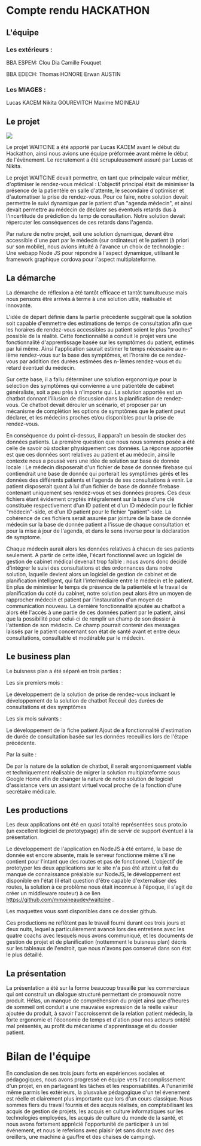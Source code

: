 # Compte rendu HACKATHON

## L'équipe

### Les extérieurs : 
BBA ESPEM:
Clou Dia
Camille Fouquet

BBA EDECH:
Thomas HONORE
Erwan AUSTIN


### Les MIAGES :
Lucas KACEM
Nikita GOUREVITCH
Maxime MOINEAU

## Le projet

<img src="https://github.com/mmoineaudev/MIAGE_2017/blob/master/HACKATHON-ESANTE/prototypage_design_general/logo.png" margin="auto">

Le projet WAITCINE a été apporté par Lucas KACEM avant le début du Hackathon, ainsi nous avions une équipe préformée avant même le début de l'évènement. Le recrutement a été scrupuleusement assuré par Lucas et Nikita.

Le projet WAITCINE devait permettre, en tant que principale valeur métier, d'optimiser le rendez-vous médical : L'objectif principal était de minimiser la présence de la patientèle en salle d'attente, le secondaire d'optimiser et d'automatiser la prise de rendez-vous.
Pour ce faire, notre solution devait permettre le suivi dynamique par le patient d'un "agenda médecin", et ainsi devait permettre au médecin de déclarer ses éventuels retards dus à l'incertitude de prédiction du temp de consultation. Notre solution devait répercuter les conséquences de ces retards dans l'agenda.

Par nature de notre projet, soit une solution dynamique, devant être accessible d'une part par le médecin (sur ordinateur) et le patient (à priori sur son mobile), nous avions intuité à l'avance un choix de technologie : Une webapp Node JS pour répondre à l'aspect dynamique, utilisant le framework graphique cordova pour l'aspect multiplateforme. 

## La démarche

La démarche de réflexion a été tantôt efficace et tantôt tumultueuse mais nous pensons être arrivés à terme à une solution utile, réalisable et innovante.

L'idée de départ définie dans la partie précédente suggérait que la solution soit capable d'emmettre des estimations de temps de consultation afin que les horaires de rendez-vous accessibles au patient soient le plus "proches" possible de la réalité.
Cette fonctionnalité a conduit le projet vers une fonctionnalité d'apprentissage basée sur les symptômes du patient, estimés par lui même. Ainsi l'application saurait estimer le temps nécessaire au n-ième rendez-vous sur la base des symptômes, et l'horaire de ce rendez-vous par addition des durées estimées des n-1èmes rendez-vous et du retard éventuel du médecin.

Sur cette base, il a fallu déterminer une solution ergonomique pour la selection des symptômes qui convienne a une patientèle de cabinet généraliste, soit a peu près à n'importe qui. La solution apportée est un chatbot donnant l'illusion de discussion dans la planification de rendez-vous. Ce chatbot devait dérouler un scénario, et proposer par un mécanisme de complétion les options de symptômes que le patient peut déclarer, et les médecins proches et/ou disponibles pour la prise de rendez-vous.

En conséquence du point ci-dessus, il apparaît un besoin de stocker des données patients. La première question que nous nous sommes posée a été celle de savoir où stocker physiquement ces données.
La réponse apportée est que ces données sont relatives au patient et au médecin, ainsi le contexte nous a poussé vers une idée de solution sur base de donnée locale : Le médecin disposerait d'un fichier de base de donnée firebase qui contiendrait une base de donnée qui porterait les symptômes gérés et les données des différents patients et l'agenda de ses consultations à venir. Le patient disposerait quant à lui  d'un fichier de base de donnée firebase contenant uniquement ses rendez-vous et ses données propres. Ces deux fichiers étant évidement cryptés intégralement sur la base d'une clé constituée respectivement d'un ID patient et d'un ID médecin pour le fichier "médecin"-side, et d'un ID patient pour le fichier "patient"-side.
La cohérence de ces fichiers serait assurée par jointure de la base de donnée médecin sur la base de donnée patient a l'issue de chaque consultation et pour la mise à jour de l'agenda, et dans le sens inverse pour la déclaration de symptome.

Chaque médecin aurait alors les données relatives à chacun de ses patients seulement. A partir de cette idée, l'écart fonctionnel avec un logiciel de gestion de cabinet médical devenait trop faible : nous avons donc décidé d'intégrer le suivi des consultations et des ordonnances dans notre solution, laquelle devient alors un logiciel de gestion de cabinet et de planification intelligent, qui fait l'intermédiaire entre le médecin et le patient. En plus de minimiser le temps de présence de la patientèle et le travail de planification du coté du cabinet, notre solution peut alors être un moyen de rapprocher médecin et patient par l'instauration d'un moyen de communication nouveau.
La dernière fonctionnalité ajoutée au chatbot a alors été l'accés à une partie de ces données patient par le patient, ainsi que la possibilité pour celui-ci de remplir un champ de son dossier à l'attention de son médecin. Ce champ pourrait contenir des messages laissés par le patient concernant son état de santé avant et entre deux consultations, consultable et modérable par le médecin.

## Le business plan

Le buisness plan a été séparé en trois parties :

Les six premiers mois :

Le développement de la solution de prise de rendez-vous incluant le développement de la solution de chatbot
Receuil des durées de consultations et des symptômes

Les six mois suivants :

Le développement de la fiche patient
Ajout de a fonctionnalité d'estimation de durée de consultation basée sur les données receuillies lors de l'étape précédente.

Par la suite :

De par la nature de la solution de chatbot, il serait ergonomiquement viable et techniquement réalisable de migrer la solution multiplateforme sous Google Home afin de changer la nature de notre solution de logiciel d'assistance vers un assistant virtuel vocal proche de la fonction d'une secrétaire médicale. 

## Les productions 

Les deux applications ont été en quasi totalité représentées sous proto.io (un excellent logiciel de prototypage) afin de servir de support éventuel à la présentation.

Le développement de l'application en NodeJS à été entamé, la base de donnée est encore absente, mais le serveur fonctionne même s'il ne contient pour l'intant que des routes et pas de fonctionnel. L'objectif de prototyper les deux applications sur le site n'a pas été atteint u fait du manque de connaissance préalable sur NodeJS, le développement est disponible en l'état (il était question d'être capable d'externaliser des routes, la solution à ce problème nous était inconnue à l'époque, il s'agit de créer un middleware routeur) à ce lien https://github.com/mmoineaudev/waitcine .

Les maquettes vous sont disponibles dans ce dossier github.

Ces productions ne reflètent pas le travail fourni durant ces trois jours et deux nuits, lequel a particulièrement avancé lors des entretiens avec les quatre coachs avec lesquels nous avons communiqué, et les documents de gestion de projet et de planification (nottemment le buisness plan) décris sur les tableaux de l'endroit, que nous n'avons pas conservé dans son état le plus détaillé.  

## La présentation

La présentation a été sur la forme beaucoup travaillé par les commerciaux qui ont construit un dialogue structuré permettant de promouvoir notre produit. Hélas, un manque de compréhension du projet ainsi que d'heures de sommeil ont conduit a une mauvaise expression de la réelle valeur ajoutée du produit, à savoir l'accroissemnt de la relation patient médecin, la forte ergonomie et l'économie de temps et d'ation pour nos acteurs ontété mal présentés, au profit du mécanisme d'apprentissage et du dossier patient. 

# Bilan de l'équipe 

En conclusion de ses trois jours forts en expériences sociales et pédagogiques, nous avons progressé en équipe vers l'accomplissement d'un projet, en en partageant les tâches et les responsabilités. A l'unanimité même parmis les extérieurs, la plusvalue pédagogique d'un tel évenement est réelle et clairement plus importante que lors d'un cours classique.
Nous sommes fiers du travail fournis et des acquis réalisés, en comptabilisant les acquis de gestion de projets, les acquis en culture informatiques sur les technologies employées, les acquis de culture du monde de la santé, et nous avons fortement apprécié l'opportunité de participer à un tel événement, et nous le referions avec plaisir (et sans doute avec des oreillers, une machine à gauffre et des chaises de camping). 
